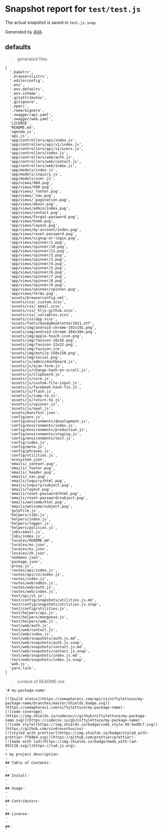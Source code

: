 # Snapshot report for `test/test.js`

The actual snapshot is saved in `test.js.snap`.

Generated by [AVA](https://ava.li).

## defaults

> generated files

    [
      '.babelrc',
      '.browserslistrc',
      '.editorconfig',
      '.env',
      '.env.defaults',
      '.env.schema',
      '.gitattributes',
      '.gitignore',
      '.npmrc',
      '.remarkignore',
      '.swagger/api.yaml',
      '.swagger/web.yaml',
      'LICENSE',
      'README.md',
      'agenda.js',
      'api.js',
      'app/controllers/api/index.js',
      'app/controllers/api/v1/index.js',
      'app/controllers/api/v1/users.js',
      'app/controllers/index.js',
      'app/controllers/web/auth.js',
      'app/controllers/web/contact.js',
      'app/controllers/web/index.js',
      'app/models/index.js',
      'app/models/inquiry.js',
      'app/models/user.js',
      'app/views/404.pug',
      'app/views/500.pug',
      'app/views/_footer.pug',
      'app/views/_nav.pug',
      'app/views/_pagination.pug',
      'app/views/about.pug',
      'app/views/admin/index.pug',
      'app/views/contact.pug',
      'app/views/forgot-password.pug',
      'app/views/home.pug',
      'app/views/layout.pug',
      'app/views/my-account/index.pug',
      'app/views/reset-password.pug',
      'app/views/signup-or-login.pug',
      'app/views/spinner/1.pug',
      'app/views/spinner/10.pug',
      'app/views/spinner/11.pug',
      'app/views/spinner/2.pug',
      'app/views/spinner/3.pug',
      'app/views/spinner/4.pug',
      'app/views/spinner/5.pug',
      'app/views/spinner/6.pug',
      'app/views/spinner/7.pug',
      'app/views/spinner/8.pug',
      'app/views/spinner/9.pug',
      'app/views/spinner/spinner.pug',
      'app/views/terms.pug',
      'assets/browserconfig.xml',
      'assets/css/_custom.scss',
      'assets/css/_email.scss',
      'assets/css/_hljs-github.scss',
      'assets/css/_variables.scss',
      'assets/css/app.scss',
      'assets/fonts/GoudyBookletter1911.otf',
      'assets/img/android-chrome-192x192.png',
      'assets/img/android-chrome-384x384.png',
      'assets/img/apple-touch-icon.png',
      'assets/img/favicon-16x16.png',
      'assets/img/favicon-32x32.png',
      'assets/img/favicon.ico',
      'assets/img/mstile-150x150.png',
      'assets/img/social.png',
      'assets/js/admin/dashboard.js',
      'assets/js/ajax-form.js',
      'assets/js/change-hash-on-scroll.js',
      'assets/js/clipboard.js',
      'assets/js/core.js',
      'assets/js/custom-file-input.js',
      'assets/js/facebook-hash-fix.js',
      'assets/js/flash.js',
      'assets/js/jump-to.js',
      'assets/js/return-to.js',
      'assets/js/spinner.js',
      'assets/js/swal.js',
      'assets/manifest.json',
      'config/env.js',
      'config/environments/development.js',
      'config/environments/index.js',
      'config/environments/production.js',
      'config/environments/staging.js',
      'config/environments/test.js',
      'config/index.js',
      'config/meta.js',
      'config/phrases.js',
      'config/utilities.js',
      'ecosystem.json',
      'emails/_content.pug',
      'emails/_footer.pug',
      'emails/_header.pug',
      'emails/_nav.pug',
      'emails/inquiry/html.pug',
      'emails/inquiry/subject.pug',
      'emails/layout.pug',
      'emails/reset-password/html.pug',
      'emails/reset-password/subject.pug',
      'emails/welcome/html.pug',
      'emails/welcome/subject.pug',
      'gulpfile.js',
      'helpers/i18n.js',
      'helpers/index.js',
      'helpers/logger.js',
      'helpers/policies.js',
      'jobs/email.js',
      'jobs/index.js',
      'locales/README.md',
      'locales/en.json',
      'locales/es.json',
      'locales/zh.json',
      'nodemon.json',
      'package.json',
      'proxy.js',
      'routes/api/index.js',
      'routes/api/v1/index.js',
      'routes/index.js',
      'routes/web/admin.js',
      'routes/web/auth.js',
      'routes/web/index.js',
      'test/api/v1.js',
      'test/config/snapshots/utilities.js.md',
      'test/config/snapshots/utilities.js.snap',
      'test/config/utilities.js',
      'test/helpers/api.js',
      'test/helpers/mongoose.js',
      'test/helpers/web.js',
      'test/web/auth.js',
      'test/web/contact.js',
      'test/web/index.js',
      'test/web/snapshots/auth.js.md',
      'test/web/snapshots/auth.js.snap',
      'test/web/snapshots/contact.js.md',
      'test/web/snapshots/contact.js.snap',
      'test/web/snapshots/index.js.md',
      'test/web/snapshots/index.js.snap',
      'web.js',
      'yarn.lock',
    ]

> content of README.md

    `# my-package-name␊
    ␊
    [![build status](https://semaphoreci.com/api/v1/niftylettuce/my-package-name/branches/master/shields_badge.svg)](https://semaphoreci.com/niftylettuce/my-package-name)␊
    [![code coverage](https://img.shields.io/codecov/c/github/niftylettuce/my-package-name.svg)](https://codecov.io/gh/niftylettuce/my-package-name)␊
    [![code style](https://img.shields.io/badge/code_style-XO-5ed9c7.svg)](https://github.com/sindresorhus/xo)␊
    [![styled with prettier](https://img.shields.io/badge/styled_with-prettier-ff69b4.svg)](https://github.com/prettier/prettier)␊
    [![made with lad](https://img.shields.io/badge/made_with-lad-95CC28.svg)](https://lad.js.org)␊
    ␊
    > my project description␊
    ␊
    ## Table of Contents␊
    ␊
    ␊
    ## Install␊
    ␊
    ␊
    ## Usage␊
    ␊
    ␊
    ## Contributors␊
    ␊
    ␊
    ## License␊
    ␊
    ␊
    ##␊
    `
